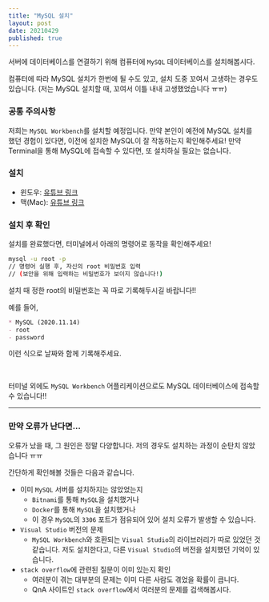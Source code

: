 ```yaml
---
title: "MySQL 설치"
layout: post
date: 20210429
published: true
---
```


서버에 데이터베이스를 연결하기 위해 컴퓨터에 `MySQL` 데이터베이스를 설치해봅시다.

컴퓨터에 따라 MySQL 설치가 한번에 될 수도 있고, 설치 도중 꼬여서 고생하는 경우도 있습니다. (저는 MySQL 설치할 때, 꼬여서 이틀 내내 고생했었습니다 ㅠㅠ)

### 공통 주의사항
저희는 `MySQL Workbench`를 설치할 예정입니다. 만약 본인이 예전에 MySQL 설치를 했던 경험이 있다면, 이전에 설치한 MySQL이 잘 작동하는지 확인해주세요! 만약 Terminal을 통해 MySQL에 접속할 수 있다면, 또 설치하실 필요는 없습니다.

### 설치
- 윈도우: [유튜브 링크](https://youtu.be/qLQBX6pL6V4)
- 맥(Mac): [유튜브 링크](https://youtu.be/_A7yOpPJi8g)

### 설치 후 확인

설치를 완료했다면, 터미널에서 아래의 명령어로 동작을 확인해주세요!

``` bash
mysql -u root -p
// 명령어 실행 후, 자신의 root 비밀번호 입력
// (보안을 위해 입력하는 비밀번호가 보이지 않습니다!)
```

설치 때 정한 root의 비밀번호는 꼭 따로 기록해두시길 바랍니다!!

예를 들어,

``` markdown
* MySQL (2020.11.14)
- root
- password
```

이런 식으로 날짜와 함께 기록해주세요.

<br>

터미널 외에도 `MySQL Workbench` 어플리케이션으로도 MySQL 데이터베이스에 접속할 수 있습니다!!

<hr>

### 만약 오류가 난다면...

오류가 났을 때, 그 원인은 정말 다양합니다. 저의 경우도 설치하는 과정이 순탄치 않았습니다 ㅠㅠ

간단하게 확인해볼 것들은 다음과 같습니다.

- 이미 `MySQL` 서버를 설치하지는 않았었는지
  - `Bitnami`를 통해 `MySQL`을 설치했거나
  - `Docker`를 통해 `MySQL`을 설치했거나
  - 이 경우 `MySQL`의 `3306` 포트가 점유되어 있어 설치 오류가 발생할 수 있습니다.
- `Visual Studio` 버전의 문제
  - `MySQL Workbench`와 호환되는 `Visual Studio`의 라이브러리가 따로 있었던 것 같습니다. 저도 설치한다고, 다른 `Visual Studio`의 버전을 설치했던 기억이 있습니다.
- `stack overflow`에 관련된 질문이 이미 있는지 확인
  - 여러분이 겪는 대부분의 문제는 이미 다른 사람도 겪었을 확률이 큽니다.
  - QnA 사이트인 `stack overflow`에서 여러분의 문제를 검색해봅시다.


